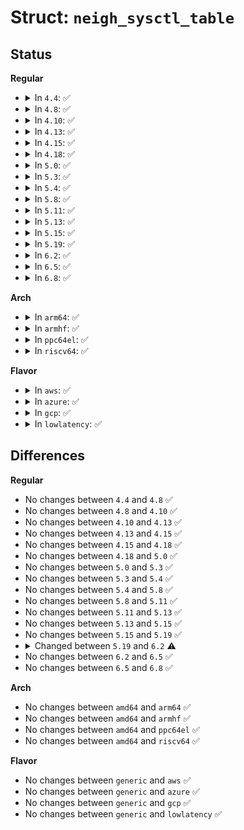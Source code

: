 # Struct: <code>neigh_sysctl_table</code>

## Status
<b>Regular</b>
<ul>
<li>
<details>
<summary>In <code>4.4</code>: ✅</summary>

```c
struct neigh_sysctl_table {
    struct ctl_table_header *sysctl_header;
    struct ctl_table neigh_vars[21];
};
```
</details>
</li>
<li>
<details>
<summary>In <code>4.8</code>: ✅</summary>

```c
struct neigh_sysctl_table {
    struct ctl_table_header *sysctl_header;
    struct ctl_table neigh_vars[21];
};
```
</details>
</li>
<li>
<details>
<summary>In <code>4.10</code>: ✅</summary>

```c
struct neigh_sysctl_table {
    struct ctl_table_header *sysctl_header;
    struct ctl_table neigh_vars[21];
};
```
</details>
</li>
<li>
<details>
<summary>In <code>4.13</code>: ✅</summary>

```c
struct neigh_sysctl_table {
    struct ctl_table_header *sysctl_header;
    struct ctl_table neigh_vars[21];
};
```
</details>
</li>
<li>
<details>
<summary>In <code>4.15</code>: ✅</summary>

```c
struct neigh_sysctl_table {
    struct ctl_table_header *sysctl_header;
    struct ctl_table neigh_vars[21];
};
```
</details>
</li>
<li>
<details>
<summary>In <code>4.18</code>: ✅</summary>

```c
struct neigh_sysctl_table {
    struct ctl_table_header *sysctl_header;
    struct ctl_table neigh_vars[21];
};
```
</details>
</li>
<li>
<details>
<summary>In <code>5.0</code>: ✅</summary>

```c
struct neigh_sysctl_table {
    struct ctl_table_header *sysctl_header;
    struct ctl_table neigh_vars[21];
};
```
</details>
</li>
<li>
<details>
<summary>In <code>5.3</code>: ✅</summary>

```c
struct neigh_sysctl_table {
    struct ctl_table_header *sysctl_header;
    struct ctl_table neigh_vars[21];
};
```
</details>
</li>
<li>
<details>
<summary>In <code>5.4</code>: ✅</summary>

```c
struct neigh_sysctl_table {
    struct ctl_table_header *sysctl_header;
    struct ctl_table neigh_vars[21];
};
```
</details>
</li>
<li>
<details>
<summary>In <code>5.8</code>: ✅</summary>

```c
struct neigh_sysctl_table {
    struct ctl_table_header *sysctl_header;
    struct ctl_table neigh_vars[21];
};
```
</details>
</li>
<li>
<details>
<summary>In <code>5.11</code>: ✅</summary>

```c
struct neigh_sysctl_table {
    struct ctl_table_header *sysctl_header;
    struct ctl_table neigh_vars[21];
};
```
</details>
</li>
<li>
<details>
<summary>In <code>5.13</code>: ✅</summary>

```c
struct neigh_sysctl_table {
    struct ctl_table_header *sysctl_header;
    struct ctl_table neigh_vars[21];
};
```
</details>
</li>
<li>
<details>
<summary>In <code>5.15</code>: ✅</summary>

```c
struct neigh_sysctl_table {
    struct ctl_table_header *sysctl_header;
    struct ctl_table neigh_vars[21];
};
```
</details>
</li>
<li>
<details>
<summary>In <code>5.19</code>: ✅</summary>

```c
struct neigh_sysctl_table {
    struct ctl_table_header *sysctl_header;
    struct ctl_table neigh_vars[21];
};
```
</details>
</li>
<li>
<details>
<summary>In <code>6.2</code>: ✅</summary>

```c
struct neigh_sysctl_table {
    struct ctl_table_header *sysctl_header;
    struct ctl_table neigh_vars[22];
};
```
</details>
</li>
<li>
<details>
<summary>In <code>6.5</code>: ✅</summary>

```c
struct neigh_sysctl_table {
    struct ctl_table_header *sysctl_header;
    struct ctl_table neigh_vars[22];
};
```
</details>
</li>
<li>
<details>
<summary>In <code>6.8</code>: ✅</summary>

```c
struct neigh_sysctl_table {
    struct ctl_table_header *sysctl_header;
    struct ctl_table neigh_vars[22];
};
```
</details>
</li>
</ul>
<b>Arch</b>
<ul>
<li>
<details>
<summary>In <code>arm64</code>: ✅</summary>

```c
struct neigh_sysctl_table {
    struct ctl_table_header *sysctl_header;
    struct ctl_table neigh_vars[21];
};
```
</details>
</li>
<li>
<details>
<summary>In <code>armhf</code>: ✅</summary>

```c
struct neigh_sysctl_table {
    struct ctl_table_header *sysctl_header;
    struct ctl_table neigh_vars[21];
};
```
</details>
</li>
<li>
<details>
<summary>In <code>ppc64el</code>: ✅</summary>

```c
struct neigh_sysctl_table {
    struct ctl_table_header *sysctl_header;
    struct ctl_table neigh_vars[21];
};
```
</details>
</li>
<li>
<details>
<summary>In <code>riscv64</code>: ✅</summary>

```c
struct neigh_sysctl_table {
    struct ctl_table_header *sysctl_header;
    struct ctl_table neigh_vars[21];
};
```
</details>
</li>
</ul>
<b>Flavor</b>
<ul>
<li>
<details>
<summary>In <code>aws</code>: ✅</summary>

```c
struct neigh_sysctl_table {
    struct ctl_table_header *sysctl_header;
    struct ctl_table neigh_vars[21];
};
```
</details>
</li>
<li>
<details>
<summary>In <code>azure</code>: ✅</summary>

```c
struct neigh_sysctl_table {
    struct ctl_table_header *sysctl_header;
    struct ctl_table neigh_vars[21];
};
```
</details>
</li>
<li>
<details>
<summary>In <code>gcp</code>: ✅</summary>

```c
struct neigh_sysctl_table {
    struct ctl_table_header *sysctl_header;
    struct ctl_table neigh_vars[21];
};
```
</details>
</li>
<li>
<details>
<summary>In <code>lowlatency</code>: ✅</summary>

```c
struct neigh_sysctl_table {
    struct ctl_table_header *sysctl_header;
    struct ctl_table neigh_vars[21];
};
```
</details>
</li>
</ul>

## Differences
<b>Regular</b>
<ul>
<li>
No changes between <code>4.4</code> and <code>4.8</code> ✅
</li>
<li>
No changes between <code>4.8</code> and <code>4.10</code> ✅
</li>
<li>
No changes between <code>4.10</code> and <code>4.13</code> ✅
</li>
<li>
No changes between <code>4.13</code> and <code>4.15</code> ✅
</li>
<li>
No changes between <code>4.15</code> and <code>4.18</code> ✅
</li>
<li>
No changes between <code>4.18</code> and <code>5.0</code> ✅
</li>
<li>
No changes between <code>5.0</code> and <code>5.3</code> ✅
</li>
<li>
No changes between <code>5.3</code> and <code>5.4</code> ✅
</li>
<li>
No changes between <code>5.4</code> and <code>5.8</code> ✅
</li>
<li>
No changes between <code>5.8</code> and <code>5.11</code> ✅
</li>
<li>
No changes between <code>5.11</code> and <code>5.13</code> ✅
</li>
<li>
No changes between <code>5.13</code> and <code>5.15</code> ✅
</li>
<li>
No changes between <code>5.15</code> and <code>5.19</code> ✅
</li>
<li>
<details>
<summary>Changed between <code>5.19</code> and <code>6.2</code> ⚠️</summary>
<ul>
<li>
<b>Field type changed. </b>
<code>struct ctl_table neigh_vars[21]</code> ➡️ <code>struct ctl_table neigh_vars[22]</code>
</li>
</ul>
</details>
</li>
<li>
No changes between <code>6.2</code> and <code>6.5</code> ✅
</li>
<li>
No changes between <code>6.5</code> and <code>6.8</code> ✅
</li>
</ul>
<b>Arch</b>
<ul>
<li>
No changes between <code>amd64</code> and <code>arm64</code> ✅
</li>
<li>
No changes between <code>amd64</code> and <code>armhf</code> ✅
</li>
<li>
No changes between <code>amd64</code> and <code>ppc64el</code> ✅
</li>
<li>
No changes between <code>amd64</code> and <code>riscv64</code> ✅
</li>
</ul>
<b>Flavor</b>
<ul>
<li>
No changes between <code>generic</code> and <code>aws</code> ✅
</li>
<li>
No changes between <code>generic</code> and <code>azure</code> ✅
</li>
<li>
No changes between <code>generic</code> and <code>gcp</code> ✅
</li>
<li>
No changes between <code>generic</code> and <code>lowlatency</code> ✅
</li>
</ul>
